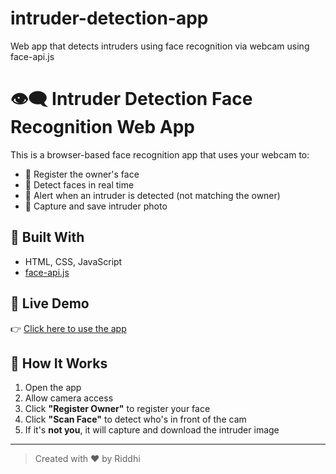 # intruder-detection-app
Web app that detects intruders using face recognition via webcam using face-api.js
# 👁️‍🗨️ Intruder Detection Face Recognition Web App

This is a browser-based face recognition app that uses your webcam to:

- 👤 Register the owner's face
- 🔎 Detect faces in real time
- 🚨 Alert when an intruder is detected (not matching the owner)
- 📸 Capture and save intruder photo

## 🔧 Built With

- HTML, CSS, JavaScript
- [face-api.js](https://github.com/justadudewhohacks/face-api.js)

## 🚀 Live Demo

👉 [Click here to use the app](https://yourusername.github.io/face-recognition-intruder-app/)

## 📸 How It Works

1. Open the app
2. Allow camera access
3. Click **"Register Owner"** to register your face
4. Click **"Scan Face"** to detect who's in front of the cam
5. If it's **not you**, it will capture and download the intruder image

---

> Created with ❤️ by Riddhi
